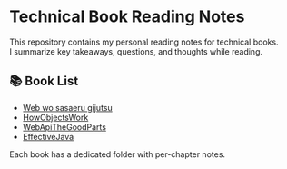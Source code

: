# Technical Book Reading Notes

This repository contains my personal reading notes for technical books.  
I summarize key takeaways, questions, and thoughts while reading.

## 📚 Book List

- [Web wo sasaeru gijutsu](books/WebWoSasaeruGijutsu/README.md)
- [HowObjectsWork](books/HowObjectsWork/README.md)
- [WebApiTheGoodParts](books/WebApiTheGoodParts/README.md)
- [EffectiveJava](books/EffectiveJava/README.md)

Each book has a dedicated folder with per-chapter notes.
